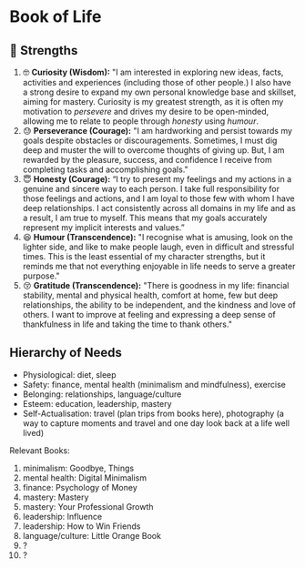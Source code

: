 # Book of Life

## 💪 Strengths
1. 🤓 **Curiosity (Wisdom):** "I am interested in exploring new ideas, facts, activities and experiences (including those of other people.) I also have a strong desire to expand my own personal knowledge base and skillset, aiming for mastery. Curiosity is my greatest strength, as it is often my motivation to *persevere* and drives my desire to be open-minded, allowing me to relate to people through *honesty* using *humour*.
2. 😓 **Perseverance (Courage):** "I am hardworking and persist towards my goals despite obstacles or discouragements. Sometimes, I must dig deep and muster the will to overcome thoughts of giving up. But, I am rewarded by the pleasure, success, and confidence I receive from completing tasks and accomplishing goals."
3. 😇 **Honesty (Courage):** “I try to present my feelings and my actions in a genuine and sincere way to each person. I take full responsibility for those feelings and actions, and I am loyal to those few with whom I have deep relationships. I act consistently across all domains in my life and as a result, I am true to myself. This means that my goals accurately represent my implicit interests and values.”
4. 😆 **Humour (Transcendence):** "I recognise what is amusing, look on the lighter side, and like to make people laugh, even in difficult and stressful times. This is the least essential of my character strengths, but it reminds me that not everything enjoyable in life needs to serve a greater purpose."  
5. 😚 **Gratitude (Transcendence):** "There is goodness in my life: financial stability, mental and physical health, comfort at home, few but deep relationships, the ability to be independent, and the kindness and love of others. I want to improve at feeling and expressing a deep sense of thankfulness in life and taking the time to thank others." 

## Hierarchy of Needs
- Physiological: diet, sleep
- Safety: finance, mental health (minimalism and mindfulness), exercise 
- Belonging: relationships, language/culture
- Esteem: education, leadership, mastery
- Self-Actualisation: travel (plan trips from books here), photography (a way to capture moments and travel and one day look back at a life well lived)

Relevant Books:
1. minimalism: Goodbye, Things
2. mental health: Digital Minimalism
3. finance: Psychology of Money
4. mastery: Mastery
5. mastery: Your Professional Growth
6. leadership: Influence
7. leadership: How to Win Friends
8. language/culture: Little Orange Book
9. ?
10. ?
